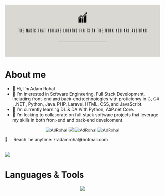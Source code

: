 ![Motivation Twitter Cover](https://github.com/AdRohal/AdRohal/blob/main/Motivation%20Twitter%20Cover.png)
<!-- About Section -->
 # About me 

 - 👋 Hi, I’m Adam Rohal
- 👀 I’m interested in Software Engineering, Full Stack Development, including front-end and back-end technologies with proficiency in C, C# , .NET , Python, Java, PHP, Laravel, HTML, CSS, and JavaScript.
- 🌱 I’m currently learning DL & DA With Python, ASP.net Core.
- 💞️ I’m looking to collaborate on full-stack software projects that leverage my skills in both front-end and back-end development.
<p>
</p>
<p align="center">
 <a href="https://www.linkedin.com/in/adam-rohal-30884520a/" target="_blank">
  <img src="https://img.shields.io/badge/LinkedIn-0077B5?style=for-the-badge&logo=linkedin&logoColor=white" alt="AdRohal"/>
 </a>
 <a href="https://twitter.com/Adaam_21" target="_blank">
  <img src="https://img.shields.io/badge/Twitter-1DA1F2?style=for-the-badge&logo=twitter&logoColor=white" />
 </a>
 <a href="https://instagram.com/rhladam_" target="_blank"> 
  <img src="https://img.shields.io/badge/Instagram-fe4164?style=for-the-badge&logo=instagram&logoColor=white" alt="AdRohal" />
 </a> 
 <a href="https://facebook.com/adam.rohal.58" target="_blank"> 
  <img src="https://img.shields.io/badge/Facebook-20BEFF?&style=for-the-badge&logo=facebook&logoColor=white" alt="AdRohal"  />
  </a> 
</p>
 📧&emsp; Reach me anytime: kradamrohal@hotmail.com<br/><br/>
 
 [![](https://visitcount.itsvg.in/api?id=AdRohal&label=Profile%20Views&icon=0&pretty=true)](https://visitcount.itsvg.in)

# Languages & Tools
   <p align="center">
  <a href="https://skillicons.dev">
    <img src="https://skillicons.dev/icons?i=cs,dotnet,visualstudio,vscode,git,github,azure,eclipse,java,jquery,pycharm,py,opencv,figma,xd,firebase,gcp,ubuntu,bash,postman,powershell,c,cpp,cmake,php,laravel,react,html,css,js,bootstrap,postgres,sqlite,mysql,npm,discord,notion,apple&theme=light" />
  </a>
</p>
